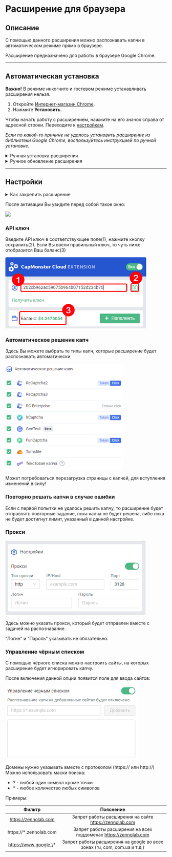 ﻿---
sidebar_position: 0
---

# Расширение для браузера

## **Описание**
С помощью данного расширения можно распознавать капчи в автоматическом режиме прямо в браузере.

Расширение предназначено для работы в браузере Google Chrome.

-----
## **Автоматическая установка**
**Важно!** В режиме инкогнито и гостевом режиме устанавливать расширения нельзя.

1. Откройте [Интернет-магазин Chrome](https://chrome.google.com/webstore/detail/capmonster-cloud-%E2%80%94-automa/pabjfbciaedomjjfelfafejkppknjleh?hl=ru).
1. Нажмите **Установить**.

Чтобы начать работу с расширением, нажмите на его значок справа от адресной строки. Переходите к [настройкам](https://zennolab.atlassian.net/wiki/spaces/APIS/pages/2116517889#%D0%9D%D0%B0%D1%81%D1%82%D1%80%D0%BE%D0%B9%D0%BA%D0%B8).

*Если по какой-то причине не удалось установить расширение из библиотеки Google Chrome, воспользуйтесь инструкцией по ручной установке.*

<details>
    <summary>Ручная установка расширения</summary>

  ![(синяя звезда)](Aspose.Words.d14847ca-5ce8-4c9f-8081-1ec99b44a6b3.002.png) Скачайте архив с раcширением:
![](Aspose.Words.d14847ca-5ce8-4c9f-8081-1ec99b44a6b3.003.png)

1. Распакуйте скачанный архив в папку с любым именем. 
   
   **ВНИМАНИЕ**: данную папку впоследствии удалять нельзя иначе расширение в браузере перестанет работать.
1. В браузере Google Chrome перейдите на страницу “Управление расширениями”, одним из трёх способов: 
   1. Введите в адресную строку браузера chrome://extensionsи нажмите клавишу Enter.
   1. Через меню: нажмите в правом верхнем углу (возле изображения профиля) три вертикальные точки, затем “Дополнительные инструменты”, потом “Расширения”.

  ![](Aspose.Words.d14847ca-5ce8-4c9f-8081-1ec99b44a6b3.004.png)

1. Либо перейдите в настройки Google Chrome и справа в меню выберите пункт “Расширения” (в самом низу)

  ![](Aspose.Words.d14847ca-5ce8-4c9f-8081-1ec99b44a6b3.005.png)

1. Включите “Режим разработчика”
1. Снизу появится новое меню в котором нужно выбрать кнопку “Загрузить распакованное расширение”. 

  ![](Aspose.Words.d14847ca-5ce8-4c9f-8081-1ec99b44a6b3.006.png)

1. Появится стандартный для Вашей ОС диалог поиска файлов/директорий, отыщите и выберете папку, в которую распаковали архив.
1. После этого расширение должно появиться в списке установленных

![](Aspose.Words.d14847ca-5ce8-4c9f-8081-1ec99b44a6b3.007.png)

  </details>

<details>
    <summary>Ручное обновление расширения</summary>

Если вы устанавливаете расширение поверх предыдущей версии, то при обновлении исходных файлов расширения Вам так же нужно нажать кнопку обновить на странице “Управление расширениями” (как открыть эту страницу описано, выше в секции “Ручная установка”)

![](Aspose.Words.d14847ca-5ce8-4c9f-8081-1ec99b44a6b3.008.png)
</details>

-----
## **Настройки**
<details>
    <summary>Как закрепить расширение</summary>

По умолчанию вновь установленное расширение скрыто. Чтоб оно постоянно отображалось его нужно закрепить, кликнув на соответствующий значок.

![](Aspose.Words.d14847ca-5ce8-4c9f-8081-1ec99b44a6b3.009.png)
</details>

После активации Вы увидите перед собой такое окно:

![](Aspose.Words.d14847ca-5ce8-4c9f-8081-1ec99b44a6b3.010.png) 
### <a name="id-расширениедлябраузера-apiключ"></a>**API ключ**
Введите API ключ в соответствующее поле(1), нажмите кнопку сохранить(2). Если Вы ввели правильный ключ, то чуть ниже отобразится Ваш баланс(3)

![](Aspose.Words.d14847ca-5ce8-4c9f-8081-1ec99b44a6b3.011.png) 
### <a name="id-расширениедлябраузера-автоматическоерешениекапч"></a>**Автоматическое решение капч**
Здесь Вы можете выбрать те типы капч, которые расширение будет распознавать автоматически

![](Aspose.Words.d14847ca-5ce8-4c9f-8081-1ec99b44a6b3.012.png) 

Может потребоваться перезагрузка страницы с капчей, для вступления изменений в силу!
### <a name="id-расширениедлябраузера-повторнорешатькапчивслучаеошибки"></a>**Повторно решать капчи в случае ошибки**
Если с первой попытки не удалось решить капчу, то расширение будет отправлять повторные задание, пока капча не будет решена, либо пока не будет достигнут лимит, указанный в данной настройке.
### <a name="id-расширениедлябраузера-прокси"></a>**Прокси**
![](Aspose.Words.d14847ca-5ce8-4c9f-8081-1ec99b44a6b3.013.png) 

Здесь можно указать прокси, который будет отправлен вместе с задачей на распознавание.

“Логин” и “Пароль” указывать не обязательно.
### <a name="id-расширениедлябраузера-управлениечёрнымсписком"></a>**Управление чёрным списком**
С помощью чёрного списка можно настроить сайты, на которых расширение будет игнорировать капчу.

После включения данной опции появится поле для ввода сайтов:

![](Aspose.Words.d14847ca-5ce8-4c9f-8081-1ec99b44a6b3.014.png) 

Домены нужно указывать вместе с протоколом (https:// или http://)
Можно использовать маски поиска:

- ? - любой один символ кроме точки
- \* - любое количество любых символов

Примеры:

|**Фильтр**|**Пояснение**|
| :-: | :-: |
|https://zennolab.com|Запрет работы расширения на сайте https://zennolab.com|
|https://\*.zennolab.com|Запрет работы расширения на всех поддоменах https://zennolab.com|
|https://www.google.\*|Запрет работы расширения на google во всех зонах (ru, com, com.ua и т.д.)|

[ref1]: Aspose.Words.d14847ca-5ce8-4c9f-8081-1ec99b44a6b3.001.png
